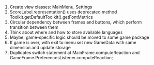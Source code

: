 1) Create view classes: MainMenu, Settings
2) ScoreLabel.representation() uses deprecated method Toolkit.getDefaultToolkit().getFontMetrics
3) Circular dependency between frames and buttons, which perform transition between them     
4) Think about where and how to store available languages
5) Maybe, game-specific logic should be moved to some game package
6) If game is over, with exit to menu set new GameData with same dimension and update storage
7) Duplicates switch statement at MainFrame.computeReaction 
        and GameFrame.PreferencesListener.computeReaction;